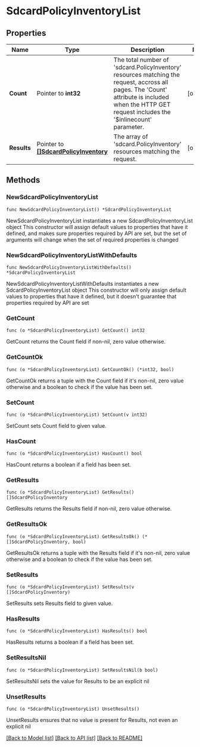 # SdcardPolicyInventoryList

## Properties

Name | Type | Description | Notes
------------ | ------------- | ------------- | -------------
**Count** | Pointer to **int32** | The total number of &#39;sdcard.PolicyInventory&#39; resources matching the request, accross all pages. The &#39;Count&#39; attribute is included when the HTTP GET request includes the &#39;$inlinecount&#39; parameter. | [optional] 
**Results** | Pointer to [**[]SdcardPolicyInventory**](SdcardPolicyInventory.md) | The array of &#39;sdcard.PolicyInventory&#39; resources matching the request. | [optional] 

## Methods

### NewSdcardPolicyInventoryList

`func NewSdcardPolicyInventoryList() *SdcardPolicyInventoryList`

NewSdcardPolicyInventoryList instantiates a new SdcardPolicyInventoryList object
This constructor will assign default values to properties that have it defined,
and makes sure properties required by API are set, but the set of arguments
will change when the set of required properties is changed

### NewSdcardPolicyInventoryListWithDefaults

`func NewSdcardPolicyInventoryListWithDefaults() *SdcardPolicyInventoryList`

NewSdcardPolicyInventoryListWithDefaults instantiates a new SdcardPolicyInventoryList object
This constructor will only assign default values to properties that have it defined,
but it doesn't guarantee that properties required by API are set

### GetCount

`func (o *SdcardPolicyInventoryList) GetCount() int32`

GetCount returns the Count field if non-nil, zero value otherwise.

### GetCountOk

`func (o *SdcardPolicyInventoryList) GetCountOk() (*int32, bool)`

GetCountOk returns a tuple with the Count field if it's non-nil, zero value otherwise
and a boolean to check if the value has been set.

### SetCount

`func (o *SdcardPolicyInventoryList) SetCount(v int32)`

SetCount sets Count field to given value.

### HasCount

`func (o *SdcardPolicyInventoryList) HasCount() bool`

HasCount returns a boolean if a field has been set.

### GetResults

`func (o *SdcardPolicyInventoryList) GetResults() []SdcardPolicyInventory`

GetResults returns the Results field if non-nil, zero value otherwise.

### GetResultsOk

`func (o *SdcardPolicyInventoryList) GetResultsOk() (*[]SdcardPolicyInventory, bool)`

GetResultsOk returns a tuple with the Results field if it's non-nil, zero value otherwise
and a boolean to check if the value has been set.

### SetResults

`func (o *SdcardPolicyInventoryList) SetResults(v []SdcardPolicyInventory)`

SetResults sets Results field to given value.

### HasResults

`func (o *SdcardPolicyInventoryList) HasResults() bool`

HasResults returns a boolean if a field has been set.

### SetResultsNil

`func (o *SdcardPolicyInventoryList) SetResultsNil(b bool)`

 SetResultsNil sets the value for Results to be an explicit nil

### UnsetResults
`func (o *SdcardPolicyInventoryList) UnsetResults()`

UnsetResults ensures that no value is present for Results, not even an explicit nil

[[Back to Model list]](../README.md#documentation-for-models) [[Back to API list]](../README.md#documentation-for-api-endpoints) [[Back to README]](../README.md)


